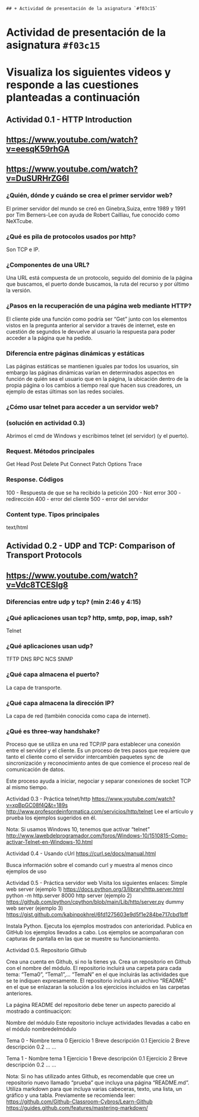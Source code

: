 ```diff
## + Actividad de presentación de la asignatura `#f03c15`
```
# Actividad de presentación de la asignatura `#f03c15`
# Visualiza los siguientes videos y responde a las cuestiones planteadas a continuación

## Actividad 0.1 - HTTP Introduction
## https://www.youtube.com/watch?v=eesqK59rhGA
## https://www.youtube.com/watch?v=DuSURHrZG6I

### ¿Quién, dónde y cuándo se crea el primer servidor web?

El primer servidor del mundo se creó en Ginebra,Suiza, entre 1989 y 1991 por Tim Berners-Lee con ayuda de Robert Cailliau, fue conocido como NeXTcube. 

### ¿Qué es pila de protocolos usados por http?

Son TCP e IP.

### ¿Componentes de una URL?

Una URL está compuesta de un protocolo, seguido del dominio de la página que buscamos, el puerto donde buscamos, la ruta del recurso y por último la versión.

### ¿Pasos en la recuperación de una página web mediante HTTP?

El cliente pide una función como podría ser “Get” junto con los elementos vistos en la pregunta anterior al servidor a través de internet, este en cuestión de segundos le devuelve al usuario la respuesta para poder acceder a la página que ha pedido.

### Diferencia entre páginas dinámicas y estáticas

Las páginas estáticas se mantienen iguales par todos los usuarios, sin embargo las páginas dinámicas varían en determinados aspectos en función de quién sea el usuario que en la página, la ubicación dentro de la propia página o los cambios a tiempo real que hacen sus creadores, un ejemplo de estas últimas son las redes sociales.

### ¿Cómo usar telnet para acceder a un servidor web?
### (solución en actividad 0.3)

Abrimos el cmd de Windows y escribimos telnet (el servidor) (y el puerto).

### Request. Métodos principales

Get
Head
Post
Delete
Put
Connect
Patch
Options
Trace

### Response. Códigos

100 - Respuesta de que se ha recibido la petición
200 - Not error
300 - redirección
400 - error del cliente
500 - error del servidor

### Content type. Tipos principales
text/html
## Actividad 0.2 - UDP and TCP: Comparison of Transport Protocols
## https://www.youtube.com/watch?v=Vdc8TCESIg8

### Diferencias entre udp y tcp? (min 2:46 y 4:15)

### ¿Qué aplicaciones usan tcp?  http, smtp, pop, imap, ssh?
Telnet
### ¿Qué aplicaciones usan udp?
TFTP
DNS
RPC
NCS
SNMP
### ¿Qué capa almacena el puerto?
La capa de transporte.
### ¿Qué capa almacena la dirección IP?
La capa de red (también conocida como capa de internet).
### ¿Qué es three-way handshake?
Proceso que se utiliza en una red TCP/IP para establecer una conexión entre el servidor y el cliente. Es un proceso de tres pasos que requiere que tanto el cliente como el servidor intercambién paquetes sync de sincronización y reconocimiento antes de que comience el proceso real de comunicación de datos.


Este proceso ayuda a iniciar, negociar y separar conexiones de socket TCP al mismo tiempo.








Actividad 0.3 - Práctica telnet/http
https://www.youtube.com/watch?v=xpBpGC08f4Q&t=189s
http://www.profesordeinformatica.com/servicios/http/telnet
Lee el artículo y prueba los ejemplos sugeridos en él.

Nota: Si usamos Windows 10, tenemos que activar “telnet”
http://www.lawebdelprogramador.com/foros/Windows-10/1510815-Como-activar-Telnet-en-Windows-10.html


Actividad 0.4 - Usando cUrl
https://curl.se/docs/manual.html

Busca información sobre el comando curl y muestra al menos cinco ejemplos de uso



Actividad 0.5 - Práctica servidor web
Visita los siguientes enlaces:
Simple web server (ejemplo 1)
https://docs.python.org/3/library/http.server.html
python -m http.server 8000
http server (ejemplo 2)
https://github.com/python/cpython/blob/main/Lib/http/server.py
dummy web server (ejemplo 3)
https://gist.github.com/kabinpokhrel/6fd1275603e9d5f1e284be717cbd1bff


Instala Python.
Ejecuta los ejemplos mostrados con anterioridad.
Publica en GitHub los ejemplos llevados a cabo. Los ejemplos se acompañaran con capturas de pantalla en las que se muestre su funcionamiento.


Actividad 0.5. Repositorio Github

Crea una cuenta en Github, si no la tienes ya. Crea un repositorio en Github con el nombre del módulo. El repositorio incluirá una carpeta para cada tema: “Tema0”, “Tema1”,... “TemaN” en el que incluirás las actividades que se te indiquen expresamente.
El repositorio incluirá un archivo “README” en el que se enlazaran la solución a los ejercicios incluidos en las carpetas anteriores.

La página README del repositorio debe tener un aspecto parecido al mostrado a continuaciçon:

Nombre del módulo
Este repositorio incluye actividades llevadas a cabo en el módulo nombredelmódulo


Tema 0 - Nombre tema 0
Ejercicio 1
Breve descripción 0.1
Ejercicio 2
Breve descripción 0.2
…
…


Tema 1 - Nombre tema 1
Ejercicio 1
Breve descripción 0.1
Ejercicio 2
Breve descripción 0.2
…
…








Nota: Si no has utilizado antes Github, es recomendable que cree un repositorio nuevo llamado “prueba” que incluya una página “README.md”. Utiliza markdown para que incluya varias cabeceras, texto, una lista, un gráfico y una tabla. Previamente se recomienda leer:
https://github.com/Github-Classroom-Cybros/Learn-Github
https://guides.github.com/features/mastering-markdown/

